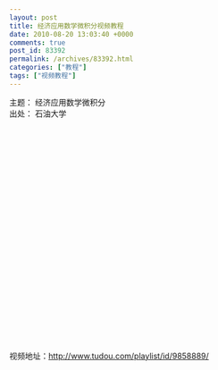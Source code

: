 ```yaml
---
layout: post
title: 经济应用数学微积分视频教程
date: 2010-08-20 13:03:40 +0000
comments: true
post_id: 83392
permalink: /archives/83392.html
categories: ["教程"]
tags: ["视频教程"]
---
```


主题： 经济应用数学微积分  
出处： 石油大学  
<object width="480" height="400"><param name="src" value="http://www.tudou.com/l/1LzH8OinaFA" /><param name="wmode" value="opaque" /><param name="allowfullscreen" value="true" /></object>

视频地址：http://www.tudou.com/playlist/id/9858889/
